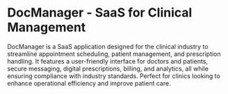 # DocManager - SaaS for Clinical Management

DocManager is a SaaS application designed for the clinical industry to streamline appointment scheduling, patient management, and prescription handling. It features a user-friendly interface for doctors and patients, secure messaging, digital prescriptions, billing, and analytics, all while ensuring compliance with industry standards. Perfect for clinics looking to enhance operational efficiency and improve patient care.
